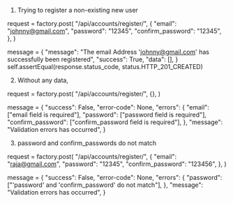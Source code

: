1. Trying to register a non-existing new user

request = factory.post(
    "/api/accounts/register/",
    {
        "email": "johnny@gmail.com",
        "password": "12345",
        "confirm_password": "12345",
    },
)

message = {
    "message": "The email Address 'johnny@gmail.com' has successfully been registered",
    "success": True,
    "data": [],
}
self.assertEqual(response.status_code, status.HTTP_201_CREATED)

2. Without any data,

request = factory.post(
    "/api/accounts/register/",
    {},
)

message = {
    "success": False,
    "error-code": None,
    "errors": {
        "email": ["email field is required"],
        "password": ["password field is required"],
        "confirm_password": ["confirm_password field is required"],
    },
    "message": "Validation errors has occurred",
}

3. password and confirm_passwords do not match

request = factory.post(
    "/api/accounts/register/",
    {
        "email": "raja@gmail.com",
        "password": "12345",
        "confirm_password": "123456",
    },
)

message = {
    "success": False,
    "error-code": None,
    "errors": {
        "password": ["'password' and 'confirm_password' do not match"],
    },
    "message": "Validation errors has occurred",
}
